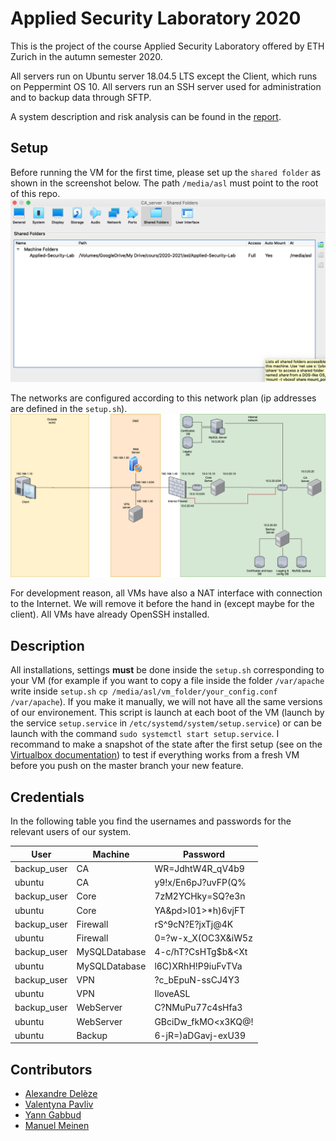# Applied Security Laboratory 2020
This is the project of the course Applied Security Laboratory offered by ETH Zurich in the autumn semester 2020.

All servers run on Ubuntu server 18.04.5 LTS except the Client, which runs on Peppermint OS 10.  All servers run an SSH server used for administration and to backup data through SFTP.

A system description and risk analysis can be found in the [report](Report/ASL_System_Description_and_Risk_Analysis.pdf).

## Setup
Before running the VM for the first time, please set up the `shared folder` as shown in the screenshot below. The path `/media/asl` must point to the root of this repo.
![img](doc/shared_folder.png)

The networks are configured according to this network plan (ip addresses are defined in the `setup.sh`). ![network_plan](./doc/network_plan/sketch_network.png)

For development reason, all VMs have also a NAT interface with connection to the Internet. We will remove it before the hand in (except maybe for the client). All VMs have already OpenSSH installed.

## Description
All installations, settings **must** be done inside the `setup.sh` corresponding to your VM (for example if you want to copy a file inside the folder `/var/apache` write inside `setup.sh` `cp /media/asl/vm_folder/your_config.conf /var/apache`). If you make it manually, we will not have all the same versions of our environement. This script is launch at each boot of the VM (launch by the service `setup.service` in `/etc/systemd/system/setup.service`) or can be launch with the command `sudo systemctl start setup.service`. I recommand to make a snapshot of the state after the first setup (see on the [Virtualbox documentation](https://www.virtualbox.org/manual/ch01.html#snapshots)) to test if everything works from a fresh VM before you push on the master branch your new feature. 

## Credentials
In the following table you find the usernames and passwords for the relevant users of our system.

|  User         | Machine       | Password          |
|---            |---            |---                |
|  backup_user  | CA            |WR=JdhtW4R_qV4b9   |
|  ubuntu       | CA            |y9!x/En6pJ?uvFP(Q% |
|  backup_user  | Core          |7zM2YCHky=SQ?e3n   |
|  ubuntu       | Core          |YA&pd>I01>*h)6vjFT |
|  backup_user  | Firewall      |rS^9cN?E?jxTj@4K   |
|  ubuntu       | Firewall      |0=?w-x_X(OC3X&iW5z |
|  backup_user  | MySQLDatabase |4-c/hT?CsHTg$b&<Xt |
|  ubuntu       | MySQLDatabase |l6C)XRhH!P9iuFvTVa |
|  backup_user  | VPN           |?c_bEpuN-ssCJ4Y3   |
|  ubuntu       | VPN           |IloveASL           |
|  backup_user  | WebServer     |C?NMuPu77c4sHfa3   |
|  ubuntu       | WebServer     |GBciDw_fkMO<x3KQ@! |
|  ubuntu       | Backup        |6-jR=)aDGavj-exU39 |

## Contributors
 * [Alexandre Delèze](https://github.com/alexandredeleze)
 * [Valentyna Pavliv](https://github.com/Valentyna-Pavliv)
 * [Yann Gabbud](https://github.com/yanngabbud)
 * [Manuel Meinen](https://github.com/ManuelMeinen)